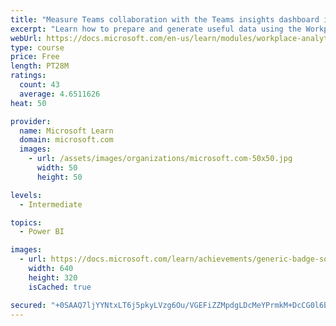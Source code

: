 ```yaml
---
title: "Measure Teams collaboration with the Teams insights dashboard in Workplace Analytics"
excerpt: "Learn how to prepare and generate useful data using the Workplace Analytics Power BI Teams insights dashboard.  Analyze Microsoft Teams adoption trends from the populated reports."
webUrl: https://docs.microsoft.com/en-us/learn/modules/workplace-analytics-teams-insights/
type: course
price: Free
length: PT28M
ratings:
  count: 43
  average: 4.6511626
heat: 50

provider:
  name: Microsoft Learn
  domain: microsoft.com
  images:
    - url: /assets/images/organizations/microsoft.com-50x50.jpg
      width: 50
      height: 50

levels:
  - Intermediate

topics:
  - Power BI

images:
  - url: https://docs.microsoft.com/learn/achievements/generic-badge-social.png
    width: 640
    height: 320
    isCached: true

secured: "+0SAAQ7ljYYNtxLT6j5pkyLVzg6Ou/VGEFiZZMpdgLDcMeYPrmkM+DcCG0l6biW2U17jFCKko0JzZB3oG/TUUQ8tiGdSN9sfaEy7qISYIfPZXUpNQdkZhpk+2fOFHISYpyWDMC8WAbfBJZX/xI/7UZ/OIpOhVUG/6xn/tvcyl0lt7T6u7pb55BkumrpEyVSoPaohy7UB0OnkIkjJ4pFo13dGuEzEaGyQ4H0iKkPDvELyG9NTY01T0lhogP93T6VJ5+aczGFNwk25pYA+Dpgl9bFdUOUQ7dUXVS3RNdhM9GFn5neA1F8UrTWyLcP5J6bBRlukKnN2ZW4/hRx+Tnp0wBZpn6vz0MX8kvpFfaZBfFzrexO2VTrBperNTY8QdBFt3AGpN6Xw5PEQ3ZjbBydhWXgDC18R+T/GQscYzSsV0u8=;z+uFfXloI9cWNcpMGP1sOw=="
---
```


